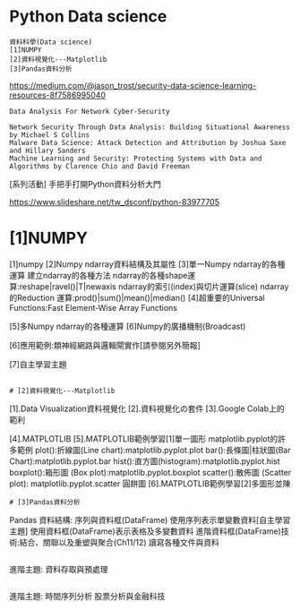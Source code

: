 
# Python Data science
```
資料科學(Data science)
[1]NUMPY
[2]資料視覺化---Matplotlib
[3]Pandas資料分析
```

https://medium.com/@jason_trost/security-data-science-learning-resources-8f7586995040
```
Data Analysis For Network Cyber-Security

Network Security Through Data Analysis: Building Situational Awareness by Michael S Collins
Malware Data Science: Attack Detection and Attribution by Joshua Saxe and Hillary Sanders
Machine Learning and Security: Protecting Systems with Data and Algorithms by Clarence Chio and David Freeman
```

[系列活動] 手把手打開Python資料分析大門

https://www.slideshare.net/tw_dsconf/python-83977705

# [1]NUMPY

[1]numpy
[2]Numpy ndarray資料結構及其屬性
[3]單一Numpy ndarray的各種運算
   建立ndarray的各種方法
   ndarray的各種shape運算:reshape|ravel()|T|newaxis
   ndarray的索引(index)與切片運算(slice)
   ndarray的Reduction 運算:prod()|sum()|mean()|median()
[4]超重要的Universal Functions:Fast Element-Wise Array Functions

[5]多Numpy ndarray的各種運算
[6]Numpy的廣播機制(Broadcast)

[6]應用範例:類神經網路與邏輯閘實作[請參閱另外簡報]

[7]自主學習主題
```

# [2]資料視覺化---Matplotlib
```
[1].Data Visualization資料視覺化
[2].資料視覺化の套件
[3].Google Colab上的範利

[4].MATPLOTLIB
[5].MATPLOTLIB範例學習[1]單一圖形
    matplotlib.pyplot的許多範例
     plot():折線圖(Line chart):matplotlib.pyplot.plot
     bar():長條圖|柱狀圖(Bar Chart):matplotlib.pyplot.bar
     hist():直方圖(histogram):matplotlib.pyplot.hist
     boxplot():箱形圖 (Box plot):matplotlib.pyplot.boxplot
     scatter():散佈圖 (Scatter plot): matplotlib.pyplot.scatter
     圓餅圖
[6].MATPLOTLIB範例學習[2]多圖形並陳
```
# [3]Pandas資料分析
```
Pandas 資料結構: 序列與資料框(DataFrame)
使用序列表示單變數資料[自主學習主題]
使用資料框(DataFrame)表示表格及多變數資料
進階資料框(DataFrame)技術:結合、關聯以及重塑與聚合(Ch11/12)
讀寫各種文件與資料
```
```
進階主題:
資料存取與預處理
```
```
進階主題:
時間序列分析
股票分析與金融科技
```

